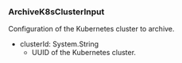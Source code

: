 ### ArchiveK8sClusterInput
Configuration of the Kubernetes cluster to archive.

- clusterId: System.String
  - UUID of the Kubernetes cluster.
